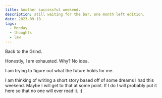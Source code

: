 ```yaml
---
title: Another successful weekend.
description: still waiting for the bar, one month left edition.
date: 2023-09-18
tags:
  - Monday
  - thoughts
  - law
---
```


Back to the Grind.

Honestly, I am exhausted. Why? No idea.

I am trying to figure out what the future holds for me.

I am thinking of writing a short story based off of some dreams I had this weekend. Maybe I will get to that at some point. If I do I will probably put it here so that no one will ever read it. :)
